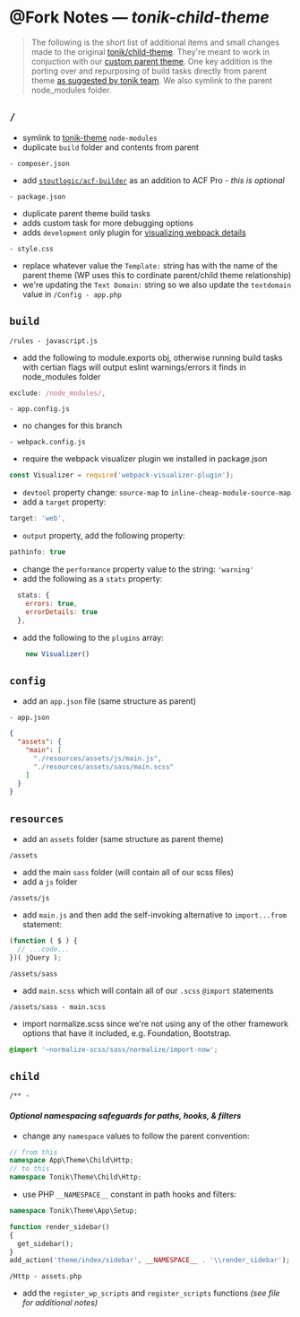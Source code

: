 # @Fork Notes &mdash; *tonik-child-theme*

> The following is the short list of additional items and small changes made to the original [tonik/child-theme](https://github.com/tonik/child-theme/tree/master). They're meant to work in conjuction with our [custom parent theme](https://github.com/sushidub/tonik-theme). One key addition is the porting over and repurposing of build tasks directly from parent theme [as suggested by tonik team](http://labs.tonik.pl/theme/docs/child-theme-development/). We also symlink to the parent node_modules folder.

## `/`
+ symlink to [tonik-theme](https://github.com/sushidub/tonik-theme) `node-modules`
+ duplicate `build` folder and contents from parent

`- composer.json`
+ add [`stoutlogic/acf-builder`](https://github.com/StoutLogic/acf-builder) as an addition to ACF Pro - *this is optional*

`- package.json`
+ duplicate parent theme build tasks
+ adds custom task for more debugging options
+ adds `development` only plugin for [visualizing webpack details](https://github.com/chrisbateman/webpack-visualizer)

`- style.css`
+ replace whatever value the `Template:` string has with the name of the parent theme (WP uses this to cordinate parent/child theme relationship)
+ we're updating the `Text Domain:` string so we also update the `textdomain` value in `/Config - app.php`

## `build`
`/rules - javascript.js`
+ add the following to module.exports obj, otherwise running build tasks with certian flags will output eslint warnings/errors it finds in node_modules folder
```js
exclude: /node_modules/,
```

`- app.config.js`
+ no changes for this branch

`- webpack.config.js`
+ require the webpack visualizer plugin we installed in package.json
```js
const Visualizer = require('webpack-visualizer-plugin');
```
+ `devtool` property change: `source-map` to `inline-cheap-module-source-map`
+ add a `target` property:
```js
target: 'web',
```
+ `output` property, add the following property:
```js
pathinfo: true
```
+ change the `performance` property value to the string: `'warning'`
+ add the following as a `stats` property:
```js
  stats: {
    errors: true,
    errorDetails: true
  },
  ```
  + add the following to the `plugins` array:
  ```js
      new Visualizer()
  ```
  ## `config`
  + add an `app.json` file (same structure as parent)

  `- app.json`
  ```json
  {
    "assets": {
      "main": [
        "./resources/assets/js/main.js",
        "./resources/assets/sass/main.scss"
      ]
    }
  }
```

  ## `resources`
  + add an `assets` folder (same structure as parent theme)

  `/assets`
  + add the main `sass` folder (will contain all of our scss files)
  + add a `js` folder

  `/assets/js`
  + add `main.js` and then add the self-invoking alternative to `import...from` statement:
  ```js
  (function ( $ ) {
    // ...code...
  })( jQuery );
  ```

  `/assets/sass`
  + add `main.scss` which will contain all of our `.scss` `@import` statements

  `/assets/sass - main.scss`
  + import normalize.scss since we're not using any of the other framework options that have it included, e.g. Foundation, Bootstrap.
  ```scss
  @import '~normalize-scss/sass/normalize/import-now';
  ```

  ## `child`
  `/** -`
  #### *Optional namespacing safeguards for paths, hooks, & filters*
  + change any `namespace` values to follow the parent convention:

  ```php
  // from this
  namespace App\Theme\Child\Http;
  // to this
  namespace Tonik\Theme\Child\Http;
  ```
  + use PHP `__NAMESPACE__` constant in path hooks and filters:

  ```php
  namespace Tonik\Theme\App\Setup;

  function render_sidebar()
  {
    get_sidebar();
  }
  add_action('theme/index/sidebar', __NAMESPACE__ . '\\render_sidebar');
  ```
  `/Http - assets.php`
  + add the `register_wp_scripts` and `register_scripts` functions *(see file for additional notes)*
